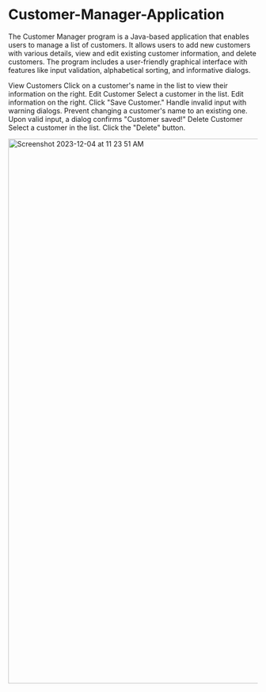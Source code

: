 # Customer-Manager-Application


The Customer Manager program is a Java-based application that enables users to manage a list of customers. It allows users to add new customers with various details, view and edit existing customer information, and delete customers. 
The program includes a user-friendly graphical interface with features like input validation, alphabetical sorting, and informative dialogs.

View Customers
Click on a customer's name in the list to view their information on the right.
Edit Customer
Select a customer in the list.
Edit information on the right.
Click "Save Customer."
Handle invalid input with warning dialogs.
Prevent changing a customer's name to an existing one.
Upon valid input, a dialog confirms "Customer saved!"
Delete Customer
Select a customer in the list.
Click the "Delete" button.

<img width="1101" alt="Screenshot 2023-12-04 at 11 23 51 AM" src="https://github.com/Philipn03/Customer-Manager-Application/assets/97057738/d74b6b6f-38cb-4420-b9ef-70eb4e71aaec">
